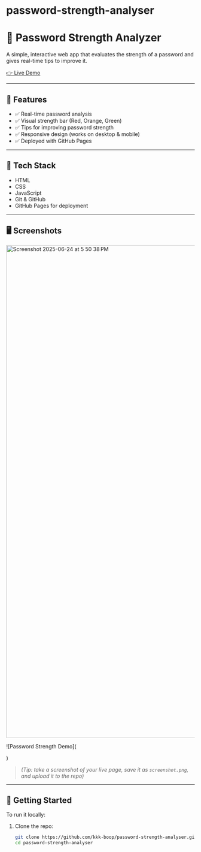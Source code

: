 # password-strength-analyser
# 🔐 Password Strength Analyzer

A simple, interactive web app that evaluates the strength of a password and gives real-time tips to improve it.

[👉 Live Demo](https://kkk-boop.github.io/password-strength-analyser/)

---

## 📌 Features

- ✅ Real-time password analysis
- ✅ Visual strength bar (Red, Orange, Green)
- ✅ Tips for improving password strength
- ✅ Responsive design (works on desktop & mobile)
- ✅ Deployed with GitHub Pages

---

## 🧠 Tech Stack

- HTML
- CSS
- JavaScript
- Git & GitHub
- GitHub Pages for deployment

---

## 🖥️ Screenshots
<img width="1316" alt="Screenshot 2025-06-24 at 5 50 38 PM" src="https://github.com/user-attachments/assets/f7ba8461-cd4c-491f-85b8-3a5158fb9ac0" />

![Password Strength Demo](

)

> *(Tip: take a screenshot of your live page, save it as `screenshot.png`, and upload it to the repo)*

---

## 🚀 Getting Started

To run it locally:

1. Clone the repo:
   ```bash
   git clone https://github.com/kkk-boop/password-strength-analyser.git
   cd password-strength-analyser
